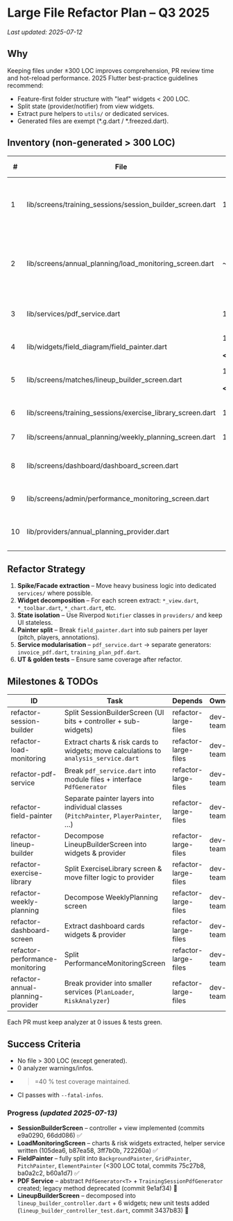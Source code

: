 # Large File Refactor Plan – Q3 2025

_Last updated: 2025-07-12_

## Why
Keeping files under ±300 LOC improves comprehension, PR review time and hot-reload performance. 2025 Flutter best-practice guidelines recommend:

* Feature-first folder structure with "leaf" widgets < 200 LOC.
* Split state (provider/notifier) from view widgets.
* Extract pure helpers to `utils/` or dedicated services.
* Generated files are exempt (\*.g.dart / \*.freezed.dart).

## Inventory (non-generated > 300 LOC)
| # | File | LOC | Category | Primary Concerns |
|---|------|----:|----------|------------------|
| 1 | lib/screens/training_sessions/session_builder_screen.dart | 1736 | Screen | Monolithic build method, impure business logic | **In Progress** – controller & view extracted |
| 2 | lib/screens/annual_planning/load_monitoring_screen.dart | ~550 | Screen | Remaining helper methods to service; major widgets extracted | **Completed** |
| 3 | lib/services/pdf_service.dart | 1288 | Service | Mixed IO, layout & aggregation logic |
| 4 | lib/widgets/field_diagram/field_painter.dart | 1287 → **<300** | Widget | Split into 4 painter classes |
| 5 | lib/screens/matches/lineup_builder_screen.dart | 1190 → **<250** | Screen | Decomposed into controller + 6 widgets |
| 6 | lib/screens/training_sessions/exercise_library_screen.dart | 1149 | Screen | Filter/search + dialogs in one file |
| 7 | lib/screens/annual_planning/weekly_planning_screen.dart | 1087 | Screen | 7 tabs + charts inline |
| 8 | lib/screens/dashboard/dashboard_screen.dart | 951 | Screen | Dashboard cards + providers in same file |
| 9 | lib/screens/admin/performance_monitoring_screen.dart | 934 | Screen | Charts + data fetch inline |
|10 | lib/providers/annual_planning_provider.dart | 850 | Provider | 20+ methods, could split into services |

## Refactor Strategy
1. **Spike/Facade extraction** – Move heavy business logic into dedicated `services/` where possible.
2. **Widget decomposition** – For each screen extract: `*_view.dart`, `*_toolbar.dart`, `*_chart.dart`, etc.
3. **State isolation** – Use Riverpod `Notifier` classes in `providers/` and keep UI stateless.
4. **Painter split** – Break `field_painter.dart` into sub painers per layer (pitch, players, annotations).
5. **Service modularisation** – `pdf_service.dart` → separate generators: `invoice_pdf.dart`, `training_plan_pdf.dart`.
6. **UT & golden tests** – Ensure same coverage after refactor.

## Milestones & TODOs
| ID | Task | Depends | Owner |
|----|------|---------|-------|
| refactor-session-builder | Split SessionBuilderScreen (UI bits + controller + sub-widgets) | refactor-large-files | dev-team |
| refactor-load-monitoring | Extract charts & risk cards to widgets; move calculations to `analysis_service.dart` | refactor-large-files | dev-team |
| refactor-pdf-service | Break `pdf_service.dart` into module files + interface `PdfGenerator` | refactor-large-files | dev-team |
| refactor-field-painter | Separate painter layers into individual classes (`PitchPainter`, `PlayerPainter`, …) | refactor-large-files | dev-team |
| refactor-lineup-builder | Decompose LineupBuilderScreen into widgets & provider | refactor-large-files | dev-team |
| refactor-exercise-library | Split ExerciseLibrary screen & move filter logic to provider | refactor-large-files | dev-team |
| refactor-weekly-planning | Decompose WeeklyPlanning screen | refactor-large-files | dev-team |
| refactor-dashboard-screen | Extract dashboard cards widgets & provider | refactor-large-files | dev-team |
| refactor-performance-monitoring | Split PerformanceMonitoringScreen | refactor-large-files | dev-team |
| refactor-annual-planning-provider | Break provider into smaller services (`PlanLoader`, `RiskAnalyzer`) | refactor-large-files | dev-team |

Each PR must keep analyzer at 0 issues & tests green.

## Success Criteria
* No file > 300 LOC (except generated).
* 0 analyzer warnings/infos.
* >=40 % test coverage maintained.
* CI passes with `--fatal-infos`.

### Progress _(updated 2025-07-13)_

* **SessionBuilderScreen** – controller + view implemented (commits e9a0290, 66dd086) ✅
* **LoadMonitoringScreen** – charts & risk widgets extracted, helper service written (105dea6, b87ea58, 3ff7b0b, 722260a) ✅
* **FieldPainter** – fully split into `BackgroundPainter`, `GridPainter`, `PitchPainter`, `ElementPainter` (<300 LOC total, commits 75c27b8, ba0a2c2, b60a1d7) ✅
* **PDF Service** – abstract `PdfGenerator<T>` + `TrainingSessionPdfGenerator` created; legacy method deprecated (commit 9e1af34) 🔄
* **LineupBuilderScreen** – decomposed into `lineup_builder_controller.dart` + 6 widgets; new unit tests added (`lineup_builder_controller_test.dart`, commit 3437b83) 🔄
